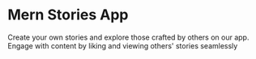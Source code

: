 # Mern Stories App
 Create your own stories and explore those crafted by others on our app. Engage with content by liking and viewing others' stories seamlessly
